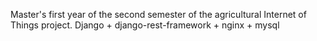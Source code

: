 Master's first year of the second semester of the agricultural Internet of Things project.
Django + django-rest-framework + nginx + mysql
